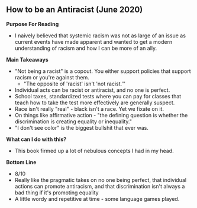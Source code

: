 ## How to be an Antiracist (June 2020)

**Purpose For Reading**
- I naively believed that systemic racism was not as large of an issue as current events have made apparent and wanted to get a modern understanding of racism and how I can be more of an ally.
 
**Main Takeaways**
- "Not being a racist" is a copout. You either support policies that support racism or you're against them.
	- "The opposite of 'racist' isn't 'not racist.'"
- Individual acts can be racist or antiracist, and no one is perfect.
- School taxes, standardized tests where you can pay for classes that teach how to take the test more effectively are generally suspect.
- Race isn't really "real" - black isn't a race. Yet we fixate on it.
- On things like affirmative action - "the defining question is whether the discrimination is creating equality or inequality."
- "I don't see color" is the biggest bullshit that ever was.

**What can I do with this?**
- This book firmed up a lot of nebulous concepts I had in my head.

**Bottom Line**
- 8/10
- Really like the pragmatic takes on no one being perfect, that individual actions can promote antiracism, and that discrimination isn't always a bad thing if it's promoting equality
- A little wordy and repetitive at time - some language games played.
<!--stackedit_data:
eyJoaXN0b3J5IjpbLTk2MDAxNTk2OSwtMjA3NTA4NzE3MCwxOT
g5MDA3NjI2XX0=
-->